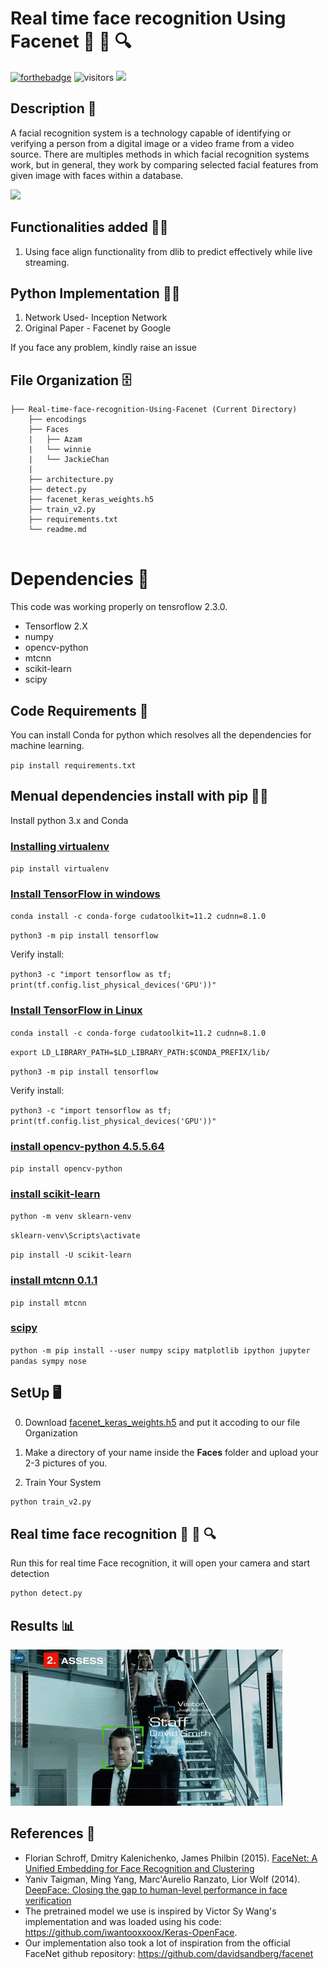 # Real time face recognition Using Facenet 🧔 🤖 🔍

[![forthebadge](https://forthebadge.com/images/badges/made-with-python.svg)](https://forthebadge.com)
![visitors](https://visitor-badge.glitch.me/badge?page_id=page.https://github.com/naemazam/Real-time-face-recognition-Using-Facenet)
[![](https://img.shields.io/badge/Naem-Azam-brightgreen.svg?colorB=0000)](https://naemazam.github.io/Researcher/)

## Description 📰 
A facial recognition system is a technology capable of identifying or verifying a person from a digital image or a video frame from a video source. There are multiples methods in which facial recognition systems work, but in general, they work by comparing selected facial features from given image with faces within a database.

![](./face.gif)

## Functionalities added 🕵️‍♂️
1. Using face align functionality from dlib to predict effectively while live streaming.



## Python  Implementation 👨‍🔬

1) Network Used- Inception Network
2) Original Paper - Facenet by Google

If you face any problem, kindly raise an issue


## File Organization 🗄️

```shell
├── Real-time-face-recognition-Using-Facenet (Current Directory)
    ├── encodings
    ├── Faces
    |   ├── Azam
    |   └── winnie
    |   └── JackieChan
    | 
    ├── architecture.py
    ├── detect.py
    ├── facenet_keras_weights.h5
    ├── train_v2.py
    ├── requirements.txt
    └── readme.md
        
```

# Dependencies 💾
This code was working properly on tensroflow 2.3.0.
- Tensorflow 2.X
- numpy
- opencv-python
- mtcnn
- scikit-learn
- scipy

## Code Requirements 🦄
You can install Conda for python which resolves all the dependencies for machine learning.

`pip install requirements.txt`


## Menual dependencies install with pip 👨‍🔬

Install python 3.x and Conda 

### [ Installing virtualenv](http://timsherratt.org/digital-heritage-handbook/docs/python-pip-virtualenv/) 

`pip install virtualenv`



### [Install TensorFlow in windows ](https://www.tensorflow.org/install/pip#windows) 

` conda install -c conda-forge cudatoolkit=11.2 cudnn=8.1.0 `

`python3 -m pip install tensorflow`
   
   Verify install:

`python3 -c "import tensorflow as tf; print(tf.config.list_physical_devices('GPU'))"`

### [Install TensorFlow in Linux ](https://www.tensorflow.org/install/pip#windows) 

` conda install -c conda-forge cudatoolkit=11.2 cudnn=8.1.0 `

`export LD_LIBRARY_PATH=$LD_LIBRARY_PATH:$CONDA_PREFIX/lib/`

`python3 -m pip install tensorflow`

 Verify install:

`python3 -c "import tensorflow as tf; print(tf.config.list_physical_devices('GPU'))"`


### [install opencv-python 4.5.5.64](https://pypi.org/project/opencv-python/) 

` pip install opencv-python `

### [install scikit-learn]() 

` python -m venv sklearn-venv `

`sklearn-venv\Scripts\activate `

`pip install -U scikit-learn `

### [install mtcnn 0.1.1](https://pypi.org/project/mtcnn/) 

` pip install mtcnn `

### [scipy](https://scipy.org/install/) 

` python -m pip install --user numpy scipy matplotlib ipython jupyter pandas sympy nose `









## SetUp 🖥️ 
0. Download [facenet_keras_weights.h5](https://github.com/D2KLab/FaceRec/blob/master/model/facenet_keras_weights.h5) and put it accoding to our file Organization
1. Make a directory of your name inside the **Faces** folder and upload your 2-3 pictures of you.

2. Train Your System

```Python
python train_v2.py
```

## Real time face recognition 🧔 🤖 🔍

Run this for real time Face recognition, it will open your camera and start detection 

```Python
python detect.py
```

## Results 📊

![](./result.gif)

## References 🔱
 
 - Florian Schroff, Dmitry Kalenichenko, James Philbin (2015). [FaceNet: A Unified Embedding for Face Recognition and Clustering](https://arxiv.org/pdf/1503.03832.pdf)
 - Yaniv Taigman, Ming Yang, Marc'Aurelio Ranzato, Lior Wolf (2014). [DeepFace: Closing the gap to human-level performance in face verification](https://research.fb.com/wp-content/uploads/2016/11/deepface-closing-the-gap-to-human-level-performance-in-face-verification.pdf) 
 - The pretrained model we use is inspired by Victor Sy Wang's implementation and was loaded using his code: https://github.com/iwantooxxoox/Keras-OpenFace.
 - Our implementation also took a lot of inspiration from the official FaceNet github repository: https://github.com/davidsandberg/facenet  

